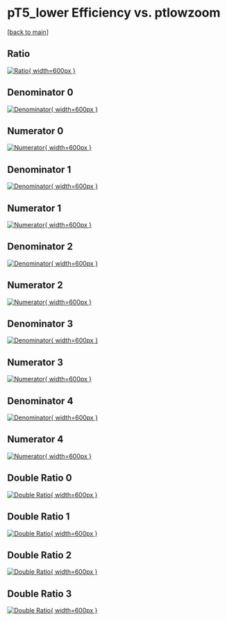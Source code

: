 # pT5_lower Efficiency vs. ptlowzoom

[[back to main](./)]



## Ratio

[![Ratio](../mtv/var/pT5_lower_base_11_1_eff_ptlowzoom.png){ width=600px }](../mtv/var/pT5_lower_base_11_1_eff_ptlowzoom.pdf)

## Denominator 0

[![Denominator](../mtv/den/pT5_lower_base_11_1_eff_ptlowzoom_den0.png){ width=600px }](../mtv/den/pT5_lower_base_11_1_eff_ptlowzoom_den0.pdf)

## Numerator 0

[![Numerator](../mtv/num/pT5_lower_base_11_1_eff_ptlowzoom_num0.png){ width=600px }](../mtv/num/pT5_lower_base_11_1_eff_ptlowzoom_num0.pdf)

## Denominator 1

[![Denominator](../mtv/den/pT5_lower_base_11_1_eff_ptlowzoom_den1.png){ width=600px }](../mtv/den/pT5_lower_base_11_1_eff_ptlowzoom_den1.pdf)

## Numerator 1

[![Numerator](../mtv/num/pT5_lower_base_11_1_eff_ptlowzoom_num1.png){ width=600px }](../mtv/num/pT5_lower_base_11_1_eff_ptlowzoom_num1.pdf)

## Denominator 2

[![Denominator](../mtv/den/pT5_lower_base_11_1_eff_ptlowzoom_den2.png){ width=600px }](../mtv/den/pT5_lower_base_11_1_eff_ptlowzoom_den2.pdf)

## Numerator 2

[![Numerator](../mtv/num/pT5_lower_base_11_1_eff_ptlowzoom_num2.png){ width=600px }](../mtv/num/pT5_lower_base_11_1_eff_ptlowzoom_num2.pdf)

## Denominator 3

[![Denominator](../mtv/den/pT5_lower_base_11_1_eff_ptlowzoom_den3.png){ width=600px }](../mtv/den/pT5_lower_base_11_1_eff_ptlowzoom_den3.pdf)

## Numerator 3

[![Numerator](../mtv/num/pT5_lower_base_11_1_eff_ptlowzoom_num3.png){ width=600px }](../mtv/num/pT5_lower_base_11_1_eff_ptlowzoom_num3.pdf)

## Denominator 4

[![Denominator](../mtv/den/pT5_lower_base_11_1_eff_ptlowzoom_den4.png){ width=600px }](../mtv/den/pT5_lower_base_11_1_eff_ptlowzoom_den4.pdf)

## Numerator 4

[![Numerator](../mtv/num/pT5_lower_base_11_1_eff_ptlowzoom_num4.png){ width=600px }](../mtv/num/pT5_lower_base_11_1_eff_ptlowzoom_num4.pdf)

## Double Ratio 0

[![Double Ratio](../mtv/ratio/pT5_lower_base_11_1_eff_ptlowzoom_ratio0.png){ width=600px }](../mtv/ratio/pT5_lower_base_11_1_eff_ptlowzoom_ratio0.pdf)

## Double Ratio 1

[![Double Ratio](../mtv/ratio/pT5_lower_base_11_1_eff_ptlowzoom_ratio1.png){ width=600px }](../mtv/ratio/pT5_lower_base_11_1_eff_ptlowzoom_ratio1.pdf)

## Double Ratio 2

[![Double Ratio](../mtv/ratio/pT5_lower_base_11_1_eff_ptlowzoom_ratio2.png){ width=600px }](../mtv/ratio/pT5_lower_base_11_1_eff_ptlowzoom_ratio2.pdf)

## Double Ratio 3

[![Double Ratio](../mtv/ratio/pT5_lower_base_11_1_eff_ptlowzoom_ratio3.png){ width=600px }](../mtv/ratio/pT5_lower_base_11_1_eff_ptlowzoom_ratio3.pdf)

